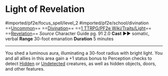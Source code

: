 # Light of Revelation
#imported/pf2e/focus_spell/level_2 #imported/pf2e/school/divination 
==[Uncommon](uncommon.md)== ==[Divination](divination.md)== ==[1 TTRPG/PF2e Wiki/Traits/Light](1%20TTRPG/PF2e%20Wiki/Traits/Light)== ==[Revelation](revelation.md)==
*Source* Character Guide pg. 91 2.0
**Cast** ►► somatic, verbal
**Range** 30-foot emanation
**Duration** 5 minutes

---
You shed a luminous aura, illuminating a 30-foot radius with bright light. You and all allies in this area gain a +1 status bonus to Perception checks to detect [Hidden](../../../Conditions/Hidden.md) or [Undetected](../../../Conditions/Undetected.md) creatures, as well as hidden objects, doors, and other features.